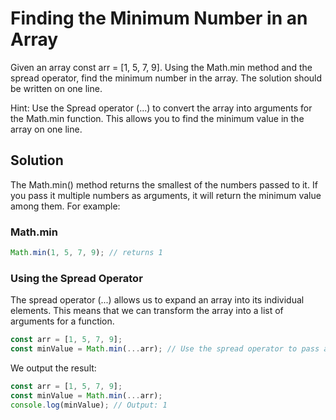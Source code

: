 # Finding the Minimum Number in an Array

Given an array const arr = [1, 5, 7, 9]. Using the Math.min method and the spread operator, find the minimum number in the array. The solution should be written on one line.

Hint: Use the Spread operator (...) to convert the array into arguments for the Math.min function. This allows you to find the minimum value in the array on one line.

## Solution

The Math.min() method returns the smallest of the numbers passed to it. If you pass it multiple numbers as arguments, it will return the minimum value among them. For example:

### Math.min

```javascript
Math.min(1, 5, 7, 9); // returns 1
```

### Using the Spread Operator

The spread operator (...) allows us to expand an array into its individual elements. This means that we can transform the array into a list of arguments for a function.

```javascript
const arr = [1, 5, 7, 9];
const minValue = Math.min(...arr); // Use the spread operator to pass array elements as arguments
```

We output the result:

```javascript
const arr = [1, 5, 7, 9];
const minValue = Math.min(...arr);
console.log(minValue); // Output: 1
```
